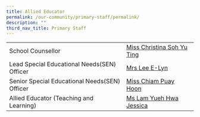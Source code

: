 ```yaml
---
title: Allied Educator
permalink: /our-community/primary-staff/permalink/
description: ""
third_nav_title: Primary Staff
---
```

| |  | 
| -------- | -------- |
|School Counsellor|[Miss Christina Soh Yu Ting](mailto:christina_soh_yu_ting@schools.gov.sg)|
|Lead Special Educational Needs(SEN) Officer|[Mrs Lee E-Lyn](mailto:lim_e-lyn_lin_yilin@schools.gov.sg)|
|Senior Special Educational Needs(SEN) Officer|[Miss Chiam Puay Hoon](mailto:lindy_chiam_puay_hoon@schools.gov.sg)|
|Allied Educator (Teaching and Learning)|[Ms Lam Yueh Hwa Jessica](mailto:lam_yueh_hwa_jessica@schools.gov.sg)|